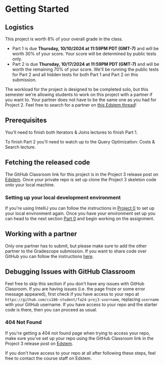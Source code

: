 # Getting Started

## Logistics

This project is worth 8% of your overall grade in the class.

* Part 1 is due **Thursday, 10/10/2024 at 11:59PM PDT (GMT-7)** and will be worth 30% of your score. Your score will be determined by public tests only.
* Part 2 is due **Thursday, 10/17/2024 at 11:59PM PDT (GMT-7)** and will be worth the remaining 70% of your score. We'll be running the public tests for Part 2 and all hidden tests for both Part 1 and Part 2 on this submission.

The workload for the project is designed to be completed solo, but this semester we're allowing students to work on this project with a partner if you want to. Your partner does not have to be the same one as you had for Project 2. Feel free to search for a partner on [this Edstem thread](https://edstem.org/us/courses/62108/discussion/)!

## Prerequisites

You'll need to finish both Iterators & Joins lectures to finish Part 1.

To finish Part 2 you'll need to watch up to the Query Optimization: Costs & Search lecture.

## Fetching the released code

The GitHub Classroom link for this project is in the Project 3 release post on [Edstem](https://edstem.org/us/courses/62108/discussion/). Once your private repo is set up clone the Project 3 skeleton code onto your local machine.

### Setting up your local development environment

If you're using IntelliJ you can follow the instructions in [Project 0](../proj0/getting-started.md#setting-up-your-local-development-environment) to set up your local environment again. Once you have your environment set up you can head to the next section [Part 0](skeleton-code.md) and begin working on the assignment.

## Working with a partner

Only one partner has to submit, but please make sure to add the other partner to the Gradescope submission. If you want to share code over GitHub you can follow the instructions [here](../../common/adding-a-partner-on-github.md).

## Debugging Issues with GitHub Classroom

Feel free to skip this section if you don't have any issues with GitHub Classroom. If you are having issues \(i.e. the page froze or some error message appeared\), first check if you have access to your repo at `https://github.com/cs186-student/fa24-proj3-username`, replacing `username` with your GitHub username. If you have access to your repo and the starter code is there, then you can proceed as usual. 

### 404 Not Found

If you're getting a 404 not found page when trying to access your repo, make sure you've set up your repo using the GitHub Classroom link in the Project 3 release post on [Edstem](https://edstem.org/us/courses/62108/discussion/).

If you don't have access to your repo at all after following these steps, feel free to contact the course staff on Edstem.

